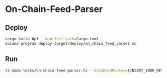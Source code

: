 # On-Chain-Feed-Parser

## Deploy

```bash
cargo build-bpf --manifest-path=Cargo.toml
solana program deploy target/deploy/on_chain_feed_parser.so
```

## Run

```bash
ts-node tests/on-chain-feed-parser.ts --dataFeedPubkey={INSERT_YOUR_KEY_HERE} --programId={OUTPUT_FROM_PREVIOUS_STEP}
```
